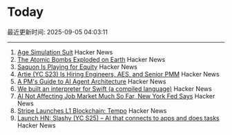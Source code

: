 # Today

最近更新时间: 2025-09-05 04:03:11

--- 
1. [Age Simulation Suit](https://www.age-simulation-suit.com/) Hacker News
2. [The Atomic Bombs Exploded on Earth](https://kottke.org/25/09/the-thousands-of-atomic-bombs-exploded-on-earth) Hacker News
3. [Saquon Is Playing for Equity](https://www.readtheprofile.com/p/saquon-barkley-investment-portfolio) Hacker News
4. [Artie (YC S23) Is Hiring Engineers, AES, and Senior PMM](https://www.ycombinator.com/companies/artie/jobs) Hacker News
5. [A PM's Guide to AI Agent Architecture](https://www.productcurious.com/p/a-pms-guide-to-ai-agent-architecture) Hacker News
6. [We built an interpreter for Swift (a compiled language)](https://www.bitrig.app/blog/swift-interpreter) Hacker News
7. [AI Not Affecting Job Market Much So Far, New York Fed Says](https://money.usnews.com/investing/news/articles/2025-09-04/ai-not-affecting-job-market-much-so-far-new-york-fed-says) Hacker News
8. [Stripe Launches L1 Blockchain: Tempo](https://tempo.xyz) Hacker News
9. [Launch HN: Slashy (YC S25) – AI that connects to apps and does tasks](https://news.ycombinator.com/item?id=45129031) Hacker News
